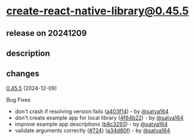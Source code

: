 # create-react-native-library@0.45.5

## release on 20241209
## description
## changes
<a href="https://github.com/callstack/react-native-builder-bob/compare/create-react-native-library@0.45.3...create-react-native-library@0.45.5">0.45.5</a> (2024-12-09)

Bug Fixes

* don't crash if resolving version fails (<a href="https://github.com/callstack/react-native-builder-bob/commit/a403f149d2c578b5dcf524951f29b2aa0baa9619">a403f14</a>) - by <a class="user-mention notranslate" data-hovercard-type="user" data-hovercard-url="/users/satya164/hovercard" data-octo-click="hovercard-link-click" data-octo-dimensions="link_type:self" href="https://github.com/satya164">@satya164</a>
* don't create example app for local library (<a href="https://github.com/callstack/react-native-builder-bob/commit/4f64b22d19fee8a28f4c6541b7413b6de14eba1a">4f64b22</a>) - by <a class="user-mention notranslate" data-hovercard-type="user" data-hovercard-url="/users/satya164/hovercard" data-octo-click="hovercard-link-click" data-octo-dimensions="link_type:self" href="https://github.com/satya164">@satya164</a>
* improve example app descriptions (<a href="https://github.com/callstack/react-native-builder-bob/commit/b8c32937b1a7dd98d6322c5b0377ad9fa2ed44d4">b8c3293</a>) - by <a class="user-mention notranslate" data-hovercard-type="user" data-hovercard-url="/users/satya164/hovercard" data-octo-click="hovercard-link-click" data-octo-dimensions="link_type:self" href="https://github.com/satya164">@satya164</a>
* validate arguments correctly (<a href="https://github.com/callstack/react-native-builder-bob/issues/724" data-hovercard-type="pull_request" data-hovercard-url="/callstack/react-native-builder-bob/pull/724/hovercard">#724</a>) (<a href="https://github.com/callstack/react-native-builder-bob/commit/a34d80fcf76aff1e3797f1ca1fd586fce7900731">a34d80f</a>) - by <a class="user-mention notranslate" data-hovercard-type="user" data-hovercard-url="/users/satya164/hovercard" data-octo-click="hovercard-link-click" data-octo-dimensions="link_type:self" href="https://github.com/satya164">@satya164</a>

